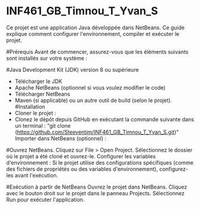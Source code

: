 # INF461_GB_Timnou_T_Yvan_S

Ce projet est une application Java développée dans NetBeans. Ce guide explique comment configurer l'environnement, compiler et exécuter le projet.

#Prérequis
Avant de commencer, assurez-vous que les éléments suivants sont installés sur votre système :

#Java Development Kit (JDK) version 8 ou supérieure

- Télécharger le JDK
- Apache NetBeans (optionnel si vous voulez modifier le code)
- Télécharger NetBeans
- Maven (si applicable) ou un autre outil de build (selon le projet).
  #Installation
- Cloner le projet :
- Clonez le dépôt depuis GitHub en exécutant la commande suivante dans un terminal :
  "git clone (https://github.com/Steeventim/INF461_GB_Timnou_T_Yvan_S.git)"
  Importer dans NetBeans (optionnel) :

#Ouvrez NetBeans.
Cliquez sur File > Open Project.
Sélectionnez le dossier où le projet a été cloné et ouvrez-le.
Configurer les variables d'environnement :
Si le projet utilise des configurations spécifiques (comme des fichiers de propriétés ou des variables d'environnement), configurez-les avant l'exécution.

#Exécution à partir de NetBeans
Ouvrez le projet dans NetBeans.
Cliquez avec le bouton droit sur le projet dans le panneau Projects.
Sélectionnez Run pour exécuter l'application.
